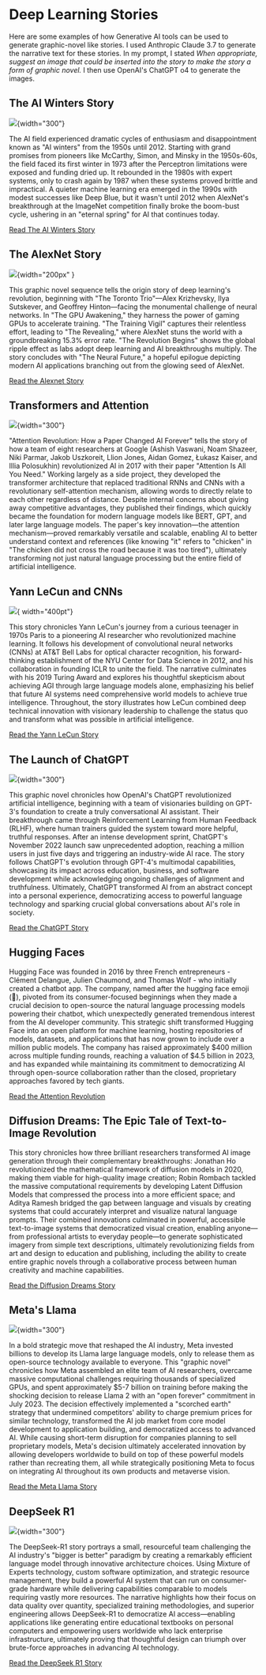 # Deep Learning Stories

Here are some examples of how Generative AI tools can be used
to generate graphic-novel like stories.  I used Anthropic Claude 3.7 to generate the narrative text for these stories.  In my prompt, I stated *When appropriate, suggest an image that could be inserted into the story to make the story a form of graphic novel.*
I then use OpenAI's ChatGPT o4 to generate the images.

## The AI Winters Story

![](./ai-winters/00-ai-cycles.png){width="300"}

The AI field experienced dramatic cycles of enthusiasm and disappointment known as "AI winters" from the 1950s until 2012. Starting with grand promises from pioneers like McCarthy, Simon, and Minsky in the 1950s-60s, the field faced its first winter in 1973 after the Perceptron limitations were exposed and funding dried up. It rebounded in the 1980s with expert systems, only to crash again by 1987 when these systems proved brittle and impractical. A quieter machine learning era emerged in the 1990s with modest successes like Deep Blue, but it wasn't until 2012 when AlexNet's breakthrough at the ImageNet competition finally broke the boom-bust cycle, ushering in an "eternal spring" for AI that continues today.

[Read The AI Winters Story](./ai-winters/index.md)

## The AlexNet Story

![](./alexnet/01-cover.png){width="200px" }

This graphic novel sequence tells the origin story of deep learning's revolution, beginning with "The Toronto Trio"—Alex Krizhevsky, Ilya Sutskever, and Geoffrey Hinton—facing the monumental challenge of neural networks. In "The GPU Awakening," they harness the power of gaming GPUs to accelerate training. "The Training Vigil" captures their relentless effort, leading to "The Revealing," where AlexNet stuns the world with a groundbreaking 15.3% error rate. "The Revolution Begins" shows the global ripple effect as labs adopt deep learning and AI breakthroughs multiply. The story concludes with "The Neural Future," a hopeful epilogue depicting modern AI applications branching out from the glowing seed of AlexNet.

[Read the Alexnet Story](./alexnet/index.md)

## Transformers and Attention

![](./transformers/01-google-deep-mind.png){width="300"}

"Attention Revolution: How a Paper Changed AI Forever" tells the story of how a team of eight researchers at Google (Ashish Vaswani, Noam Shazeer, Niki Parmar, Jakob Uszkoreit, Llion Jones, Aidan Gomez, Łukasz Kaiser, and Illia Polosukhin) revolutionized AI in 2017 with their paper "Attention Is All You Need." Working largely as a side project, they developed the transformer architecture that replaced traditional RNNs and CNNs with a revolutionary self-attention mechanism, allowing words to directly relate to each other regardless of distance. Despite internal concerns about giving away competitive advantages, they published their findings, which quickly became the foundation for modern language models like BERT, GPT, and later large language models. The paper's key innovation—the attention mechanism—proved remarkably versatile and scalable, enabling AI to better understand context and references (like knowing "it" refers to "chicken" in "The chicken did not cross the road because it was too tired"), ultimately transforming not just natural language processing but the entire field of artificial intelligence.

## Yann LeCun and CNNs
![](./yann-lecun/00-cover.png){ width="400pt"}

This story chronicles Yann LeCun's journey from a curious teenager in 1970s Paris to a pioneering AI researcher who revolutionized machine learning. It follows his development of convolutional neural networks (CNNs) at AT&T Bell Labs for optical character recognition, his forward-thinking establishment of the NYU Center for Data Science in 2012, and his collaboration in founding ICLR to unite the field. The narrative culminates with his 2019 Turing Award and explores his thoughtful skepticism about achieving AGI through large language models alone, emphasizing his belief that future AI systems need comprehensive world models to achieve true intelligence. Throughout, the story illustrates how LeCun combined deep technical innovation with visionary leadership to challenge the status quo and transform what was possible in artificial intelligence.

[Read the Yann LeCun Story](./yann-lecun/index.md)

## The Launch of ChatGPT
![](./chatgpt/01-silicon-valley-building.png){width="300"}

This graphic novel chronicles how OpenAI's ChatGPT revolutionized artificial intelligence, beginning with a team of visionaries building on GPT-3's foundation to create a truly conversational AI assistant. Their breakthrough came through Reinforcement Learning from Human Feedback (RLHF), where human trainers guided the system toward more helpful, truthful responses. After an intense development sprint, ChatGPT's November 2022 launch saw unprecedented adoption, reaching a million users in just five days and triggering an industry-wide AI race. The story follows ChatGPT's evolution through GPT-4's multimodal capabilities, showcasing its impact across education, business, and software development while acknowledging ongoing challenges of alignment and truthfulness. Ultimately, ChatGPT transformed AI from an abstract concept into a personal experience, democratizing access to powerful language technology and sparking crucial global conversations about AI's role in society.

[Read the ChatGPT Story](./chatgpt/index.md)

## Hugging Faces

Hugging Face was founded in 2016 by three French entrepreneurs - Clément Delangue, Julien Chaumond, and Thomas Wolf - who initially created a chatbot app. The company, named after the hugging face emoji (🤗), pivoted from its consumer-focused beginnings when they made a crucial decision to open-source the natural language processing models powering their chatbot, which unexpectedly generated tremendous interest from the AI developer community. This strategic shift transformed Hugging Face into an open platform for machine learning, hosting repositories of models, datasets, and applications that has now grown to include over a million public models. The company has raised approximately $400 million across multiple funding rounds, reaching a valuation of $4.5 billion in 2023, and has expanded while maintaining its commitment to democratizing AI through open-source collaboration rather than the closed, proprietary approaches favored by tech giants.

[Read the Attention Revolution](./transformers/index.md)

## Diffusion Dreams: The Epic Tale of Text-to-Image Revolution

This story chronicles how three brilliant researchers transformed AI image generation through their complementary breakthroughs: Jonathan Ho revolutionized the mathematical framework of diffusion models in 2020, making them viable for high-quality image creation; Robin Rombach tackled the massive computational requirements by developing Latent Diffusion Models that compressed the process into a more efficient space; and Aditya Ramesh bridged the gap between language and visuals by creating systems that could accurately interpret and visualize natural language prompts. Their combined innovations culminated in powerful, accessible text-to-image systems that democratized visual creation, enabling anyone—from professional artists to everyday people—to generate sophisticated imagery from simple text descriptions, ultimately revolutionizing fields from art and design to education and publishing, including the ability to create entire graphic novels through a collaborative process between human creativity and machine capabilities.

[Read the Diffusion Dreams Story](./text-to-image-models/index.md)

## Meta's Llama
![](./meta-llama/01-llama-chessboard.png){width="300"}

In a bold strategic move that reshaped the AI industry, Meta invested billions to develop its Llama large language models, only to release them as open-source technology available to everyone. This "graphic novel" chronicles how Meta assembled an elite team of AI researchers, overcame massive computational challenges requiring thousands of specialized GPUs, and spent approximately $5-7 billion on training before making the shocking decision to release Llama 2 with an "open forever" commitment in July 2023. The decision effectively implemented a "scorched earth" strategy that undermined competitors' ability to charge premium prices for similar technology, transformed the AI job market from core model development to application building, and democratized access to advanced AI. While causing short-term disruption for companies planning to sell proprietary models, Meta's decision ultimately accelerated innovation by allowing developers worldwide to build on top of these powerful models rather than recreating them, all while strategically positioning Meta to focus on integrating AI throughout its own products and metaverse vision.

[Read the Meta Llama Story](./meta-llama/index.md)

## DeepSeek R1
![](./deepseek-r1/01-vision.png){width="300"}

The DeepSeek-R1 story portrays a small, resourceful team challenging the AI industry's "bigger is better" paradigm by creating a remarkably efficient language model through innovative architecture choices. Using Mixture of Experts technology, custom software optimization, and strategic resource management, they build a powerful AI system that can run on consumer-grade hardware while delivering capabilities comparable to models requiring vastly more resources. The narrative highlights how their focus on data quality over quantity, specialized training methodologies, and superior engineering allows DeepSeek-R1 to democratize AI access—enabling applications like generating entire educational textbooks on personal computers and empowering users worldwide who lack enterprise infrastructure, ultimately proving that thoughtful design can triumph over brute-force approaches in advancing AI technology.

[Read the DeepSeek R1 Story](./deepseek-r1/index.md)
